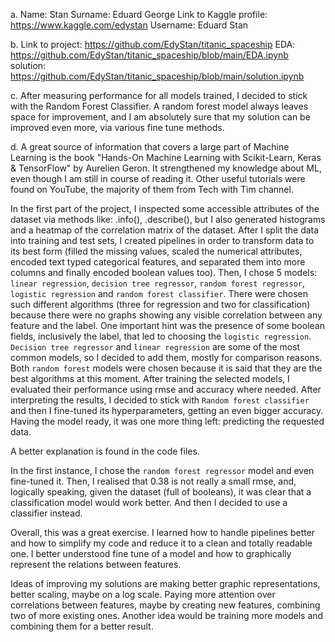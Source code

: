 a. Name: Stan
Surname: Eduard George
Link to Kaggle profile: https://www.kaggle.com/edystan
Username: Eduard Stan

b. Link to project: https://github.com/EdyStan/titanic_spaceship
EDA: https://github.com/EdyStan/titanic_spaceship/blob/main/EDA.ipynb
solution: https://github.com/EdyStan/titanic_spaceship/blob/main/solution.ipynb

c. After measuring performance for all models trained, I decided to stick with the Random Forest Classifier. A random forest model always leaves space for improvement, and I am absolutely sure that my solution can be improved even more, via various fine tune methods.

d. A great source of information that covers a large part of Machine Learning is the book "Hands-On Machine Learning with Scikit-Learn, Keras & TensorFlow" by Aurelien Geron. It strengthened my knowledge about ML, even though I am still in course of reading it. Other useful tutorials were found on YouTube, the majority of them from Tech with Tim channel.

In the first part of the project, I inspected some accessible attributes of the dataset via methods like: .info(), .describe(), but I also generated histograms and a heatmap of the correlation matrix of the dataset.
After I split the data into training and test sets, I created pipelines in order to transform data to its best form (filled the missing values, scaled the numerical attributes, encoded text typed categorical features, and separated them into more columns and finally encoded boolean values too).
Then, I chose 5 models: `linear regression`, `decision tree regressor`, `random forest regressor`, `logistic regression` and `random forest classifier`.
There were chosen such different algorithms (three for regression and two for classification) because there were no graphs showing any visible correlation between any feature and the label. One important hint was the presence of some boolean fields, inclusively the label, that led to choosing the `logistic regression`.
`Decision tree regressor` and `linear regression` are some of the most common models, so I decided to add them, mostly for comparison reasons.
Both `random forest` models were chosen because it is said that they are the best algorithms at this moment.
After training the selected models, I evaluated their performance using rmse and accuracy where needed.
After interpreting the results, I decided to stick with `Random forest classifier` and then I fine-tuned its hyperparameters, getting an even bigger accuracy.
Having the model ready, it was one more thing left: predicting the requested data.

A better explanation is found in the code files.

In the first instance, I chose the `random forest regressor` model and even fine-tuned it. Then, I realised that 0.38 is not really a small rmse, and, logically speaking, given the dataset (full of booleans), it was clear that a classification model would work better. And then I decided to use a classifier instead. 

Overall, this was a great exercise. I learned how to handle pipelines better and how to simplify my code and reduce it to a clean and totally readable one. I better understood fine tune of a model and how to graphically represent the relations between features.

Ideas of improving my solutions are making better graphic representations, better scaling, maybe on a log scale. Paying more attention over correlations between features, maybe by creating new features, combining two of more existing ones. Another idea would be training more models and combining them for a better result.
